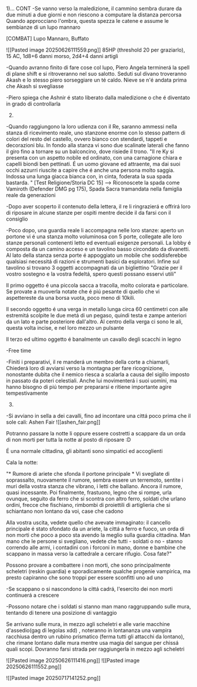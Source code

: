 1)... CONT 
-Se vanno verso la maledizione, il cammino sembra durare da due minuti a due giorni e non riescono a computare la distanza percorsa 
Quando approcciano l'ombra, questa spezza le catene e assume le sembianze di un lupo mannaro

[COMBAT]
Lupo Mannaro, Buffato

![[Pasted image 20250626111559.png]]
85HP (threshold 20 per graziarlo), 15 AC, 1d8+6 danni morso,  2d4+4 danni artigli



-Quando avranno finito di fare cose col lupo, Piero Angela terminerá la spell di plane shift e si ritroveranno nel suo salotto. Seduti sul divano troveranno Akash e lo stesso piero sorseggiare un té caldo. Nieve se n'é andata prima che Akash si svegliasse

-Piero spiega che Ashnir é stato liberato dalla maledizione o che é diventato in grado di controllarla

2)
-Quando raggiungono la loro udienza con il Re, saranno ammessi nella stanza di ricevimento reale, uno stanzone enorme con lo stesso pattern di colori del resto del castello, ovvero bianco con stendardi, tappeti e decorazioni blu. In fondo alla stanza vi sono due scalinate laterali che fanno il giro fino a tornare su un balconcino, dove risiede il trono. 
"Il re Ky si presenta con un aspetto nobile ed ordinato, con una carnagione chiara e capelli biondi ben pettinati. É un uomo giovane ed attraente, ma dai suoi occhi azzurri riuscite a capire che é anche una persona molto saggia. Indossa una lunga giacca bianca con, in cinta, foderata la sua spada bastarda. " 
[Test Religione/Storia DC 15] --> Riconoscete la spada come Vamiroth (Defender DMG pg 175), Spada Sacra tramandata nella famiglia reale da generazioni

-Dopo aver scoperto il contenuto della lettera, il re li ringrazierá e offrirá loro di riposare in alcune stanze per ospiti mentre decide il da farsi con il consiglio

-Poco dopo, una guardia reale li accompagna nelle loro stanze: aperto un portone vi é una stanza molto voluminosa con 5 porte, collegate alle loro stanze personali contenenti letto ed eventuali esigenze personali. La lobby é composta da un camino acceso e un tavolino basso circondato da divanetti. Al lato della stanza senza porte é appoggiato un mobile che soddisferebbe qualsiasi necessitá di razioni e strumenti basici da esploratori. Infine sul tavolino si trovano 3 oggetti accompagnati da un bigliettino "Grazie per il vostro sostegno e la vostra fedeltá, spero questi possano esservi utili"

Il primo oggetto é una piccola sacca a tracolla, molto colorata e particolare. Se provate a muoverla notate che é piú pesante di quello che vi aspettereste da una borsa vuota, poco meno di 10kili.

Il secondo oggetto é una verga in metallo lunga circa 60 centimetri con alle estremitá scolpite le due metá di un pegaso, quindi testa e zampe anteriori da un lato e parte posteriore dall'altro. Al centro della verga ci sono le ali, questa volta incise, e nel loro mezzo un pulsante

Il terzo ed ultimo oggetto é banalmente un cavallo degli scacchi in legno





-Free time



-Finiti i preparativi, il re manderá un membro della corte a chiamarli, Chiederá loro di avviarsi verso la montagna per fare ricognizione, nonostante dubita che il nemico riesca a scalarla a causa del sigillo imposto in passato da poteri celestiali. Anche lui movimenterá i suoi uomini, ma hanno bisogno di piú tempo per prepararsi e ritiene importante agire tempestivamente




3)

-Si avviano in sella a dei cavalli, fino ad incontare una cittá poco prima che il sole cali: Ashen Fair
![[ashen_fair.png]]


Potranno passare la notte li oppure essere costretti a scappare da un orda di non morti per tutta la notte al posto di riposare :D


É una normale cittadina, gli abitanti sono simpatici ed accoglienti

Cala la notte:

"* Rumore di ariete  che sfonda il portone principale *
Vi svegliate di soprassalto, nuovamente il rumore, sembra essere un terremoto, sentite i muri della vostra stanza che vibrano, i letti che ballano. Ancora il rumore, quasi incessante. Poi finalmente, frastuono, legno che si rompe, urla ovunque, seguito da ferro che si scontra con altro ferro, soldati che urlano ordini, frecce che fischiano, rimbombi di proiettili di artiglieria che si schiantano non lontano da voi, case che cadono

Alla vostra uscita, vedete quello che avevate immaginato: il cancello principale é stato sfondato da un ariete, la cittá a ferro e fuoco, un orda di non morti che poco a poco sta avendo la meglio sulla guardia cittadina. Man mano che le persone si svegliano, vedete che tutti - soldati o no - stanno correndo alle armi, i contadini con i forconi in mano, donne e bambine che scappano in massa verso la cattedrale a cercare rifugio. Cosa fate?"


Possono provare a combattere i non morti, che sono principalmente scheletri (reskin guardia) e sporadicamente qualche progenie vampirica, ma presto capiranno che sono troppi per essere sconfitti uno ad uno

-Se scappano o si nascondono la cittá cadrá, l'esercito dei non morti continuerá a crescere

-Possono notare che i soldati si stanno man mano raggruppando sulle mura, tentando di tenere una posizione di vantaggio

 Se arrivano sulle mura, in mezzo agli scheletri e alle varie macchine d'assedio(gag di legolas xdd) , noteranno in lontananza una vampira racchiusa dentro un rubino prismatico (ferma tutti gli attacchi da lontano),
 che rimane lontano dalle mura mentre usa magia del sangue per chissá quali scopi. Dovranno farsi strada per raggiungerla in mezzo agli scheletri

![[Pasted image 20250626111416.png]]
![[Pasted image 20250626111552.png]]



![[Pasted image 20250717141252.png]]